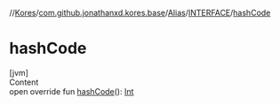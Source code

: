//[Kores](../../../index.md)/[com.github.jonathanxd.kores.base](../../index.md)/[Alias](../index.md)/[INTERFACE](index.md)/[hashCode](hash-code.md)



# hashCode  
[jvm]  
Content  
open override fun [hashCode](hash-code.md)(): [Int](https://kotlinlang.org/api/latest/jvm/stdlib/kotlin/-int/index.html)  



